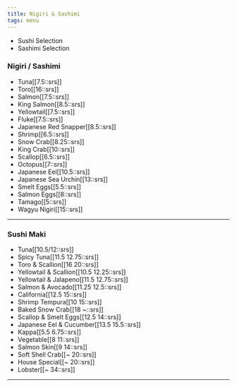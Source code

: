 ```yaml
---
title: Nigiri & Sashimi
tags: menu
---
```


- Sushi Selection
- Sashimi Selection

### Nigiri / Sashimi

- Tuna[[7.5::srs]]
- Toro[[16::srs]]
- Salmon[[7.5::srs]]
- King Salmon[[8.5::srs]]
- Yellowtail[[7.5::srs]]
- Fluke[[7.5::srs]]
- Japanese Red Snapper[[8.5::srs]]
- Shrimp[[6.5::srs]]
- Snow Crab[[8.25::srs]]
- King Crab[[10::srs]]
- Scallop[[6.5::srs]]
- Octopus[[7::srs]]
- Japanese Eel[[10.5::srs]]
- Japanese Sea Urchin[[13::srs]]
- Smelt Eggs[[5.5::srs]]
- Salmon Eggs[[8::srs]]
- Tamago[[5::srs]]
- Wagyu Nigiri[[15::srs]]

---

### Sushi Maki

- Tuna[[10.5/12::srs]]
- Spicy Tuna[[11.5 12.75::srs]]
- Toro & Scallion[[16 20::srs]]
- Yellowtail & Scallion[[10.5 12.25::srs]]
- Yellowtail & Jalapeno[[11.5 12.75::srs]]
- Salmon & Avocado[[11.25 12.5::srs]]
- California[[12.5 15::srs]]
- Shrimp Tempura[[10 15::srs]]
- Baked Snow Crab[[18 ~::srs]]
- Scallop & Smelt Eggs[[12.5 14::srs]]
- Japanese Eel & Cucumber[[13.5 15.5::srs]]
- Kappa[[5.5 6.75::srs]]
- Vegetable[[8 11::srs]]
- Salmon Skin[[9 14::srs]]
- Soft Shell Crab[[~ 20::srs]]
- House Special[[~ 20::srs]]
- Lobster[[~ 34::srs]]

---